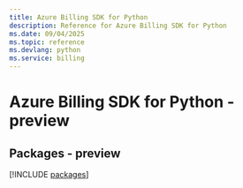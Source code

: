 ```yaml
---
title: Azure Billing SDK for Python
description: Reference for Azure Billing SDK for Python
ms.date: 09/04/2025
ms.topic: reference
ms.devlang: python
ms.service: billing
---
```

# Azure Billing SDK for Python - preview
## Packages - preview
[!INCLUDE [packages](billing-index.md)]